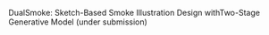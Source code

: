 DualSmoke: 
Sketch-Based Smoke Illustration Design withTwo-Stage Generative Model
(under submission)
